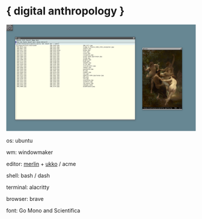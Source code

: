 # { digital anthropology }

![windowmaker](wm.png "windowmaker")

os: ubuntu

wm: windowmaker

editor: [merlin](https://merlinfo.github.io) + [ukko](https://github.com/merlinfo/ukko) / acme

shell: bash / dash

terminal: alacritty

browser: brave

font: Go Mono and Scientifica
